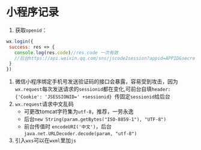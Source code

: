 # 小程序记录

1. 获取`openid`： 
 ```js
 wx.login({
  success: res => {
    console.log(res.code)//res.code 一次有效
    //后台https://api.weixin.qq.com/sns/jscode2session?appid=APPID&secret=SECRET&js_code=JSCODE&grant_type=authorization_code
  }
 })
 ```

1. 微信小程序绑定手机号发送验证码的接口会暴露，容易受到攻击，因为`wx.request`每次发送请求的`sessionid`都在变化,可前台自填`header:{'Cookie': 'JSESSIONID=' +sessionid} `传固定`sessionid`给后台
1. `wx.request`请求中文乱码
    * 可更改tomcat字符集为`utf-8`，推荐，一劳永逸
    * 后台`new String(param.getBytes("ISO-8859-1"), "UTF-8")`
    * 前台传值时 `encodeURI('中文')`，后台`java.net.URLDecoder.decode(param, "utf-8")`
1. 引入`wxs`可以在`wxml`里加`js`